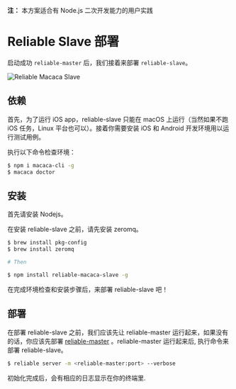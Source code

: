 **注：** 本方案适合有 Node.js 二次开发能力的用户实践

# Reliable Slave 部署

启动成功 `reliable-master` 后，我们接着来部署 `reliable-slave`。

![Reliable Macaca Slave](http://ww2.sinaimg.cn/large/6d308bd9gw1fajd8rayohj20qc0j0tbw.jpg)

## 依赖

首先，为了运行 iOS app，reliable-slave 只能在 macOS 上运行（当然如果不跑 iOS 任务，Linux 平台也可以）。接着你需要安装 iOS 和 Android 开发环境用以运行测试用例。

执行以下命令检查环境：

```bash
$ npm i macaca-cli -g
$ macaca doctor
```

## 安装

首先请安装 Nodejs。

在安装 reliable-slave 之前，请先安装 zeromq。

```bash
$ brew install pkg-config
$ brew install zeromq

# Then

$ npm install reliable-macaca-slave -g
```

在完成环境检查和安装步骤后，来部署 reliable-slave 吧！

## 部署

在部署 reliable-slave 之前，我们应该先让 reliable-master 运行起来，如果没有的话，你应该先部署 [reliable-master](/zh/master-deployment) 。reliable-master 运行起来后, 执行命令来部署 reliable-slave。

```bash
$ reliable server -m <reliable-master:port> --verbose
```

初始化完成后，会有相应的日志显示在你的终端里.
